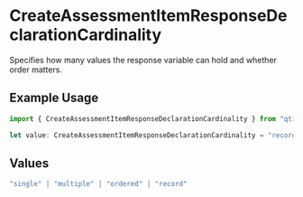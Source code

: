# CreateAssessmentItemResponseDeclarationCardinality

Specifies how many values the response variable can hold and whether order matters.

## Example Usage

```typescript
import { CreateAssessmentItemResponseDeclarationCardinality } from "qti/models/operations";

let value: CreateAssessmentItemResponseDeclarationCardinality = "record";
```

## Values

```typescript
"single" | "multiple" | "ordered" | "record"
```